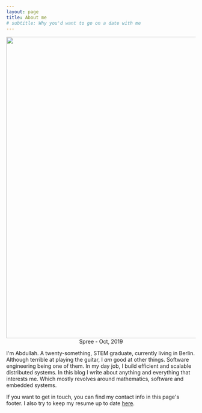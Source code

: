 ```yaml
---
layout: page
title: About me
# subtitle: Why you'd want to go on a date with me
---
```


<div align="center">
  <img src="../img/spree.jpg" width="800">
  <div>Spree - Oct, 2019</div>
</div>

I'm Abdullah. A twenty-something, STEM graduate, currently living in Berlin. Although terrible at playing the guitar, I _am_ good at other things. Software engineering being one of them. In my day job, I build efficient and scalable distributed systems. In this blog I write about anything and everything that interests me. Which mostly revolves around mathematics, software and embedded systems.

If you want to get in touch, you can find my contact info in this page's footer. I also try to keep my resume up to date [here](https://s3.amazonaws.com/abdullahahsan/abdullah_ahsan_resume.pdf).
